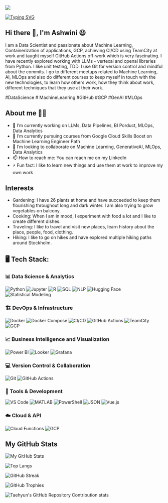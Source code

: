 ![](https://komarev.com/ghpvc/?username=ashwininepa&color=blue)

[![Typing SVG](https://readme-typing-svg.demolab.com?font=Fira+Code&pause=1000&width=435&lines=Data+to+Deployment)](https://git.io/typing-svg)

## Hi there 👋, I'm Ashwini 😃

I am a Data Scientist and passionate about Machine Learning, Containerization of applications, GCP, achieving CI/CD using TeamCity at work and taught myself GitHub Actions off-work which is very fascinating. I have recently explored working with LLMs - vertexai and openai libraries from Python. I like unit testing, TDD. I use Git for version control and mindful about the commits. I go to different meetups related to Machine Learning, AI, MLOps and also do different courses to keep myself in touch with the new technologies, to learn how others work, how they think about work, different techniques that they use at their work.

#DataScience # MachineLeanring #GitHub #GCP #GenAI #MLOps

## About me 👩‍💻
- 🔭 I’m currently working on LLMs, Data Pipelines, BI Porduct, MLOps, Data Analytics
- 🌱 I’m currently pursuing courses from Google Cloud Skills Boost on Machine Learning Engineer Path
- 👯 I’m looking to collaborate on Machine Learning, GenerativeAI, MLOps, Data Analytics
- 📫 How to reach me: You can reach me on my LinkedIn
- ⚡ Fun fact: I like to learn new things and use them at work to improve my own work

## Interests
- Gardening: I have 26 plants at home and have succeeded to keep them flourishing throughout long and dark winter. I am also trying to grow vegetables on balcony.
- Cooking: When I am in mood, I experiment with food a lot and I like to create different dishes.
- Traveling: I like to travel and visit new places, learn history about the place, people, food, clothing.
- Hiking: I like to go on hikes and have explored multiple hiking paths around Stockholm.

## 🖥️ Tech Stack:
### 📊 Data Science & Analytics 
![Python](https://img.shields.io/badge/Python-3776AB?style=flat&logo=python&logoColor=white)
![Jupyter](https://img.shields.io/badge/Jupyter-F37626?style=flat&logo=jupyter&logoColor=white)
![R](https://img.shields.io/badge/R-276DC3?style=flat&logo=r&logoColor=white)
![SQL](https://img.shields.io/badge/SQL-4479A1?style=flat&logo=postgresql&logoColor=white)
![NLP](https://img.shields.io/badge/NLP-8E44AD?style=flat&logo=openai&logoColor=white)
![Hugging Face](https://img.shields.io/badge/HuggingFace-FFD21F?style=flat&logo=huggingface&logoColor=black)
![Statistical Modeling](https://img.shields.io/badge/Statistical%20Modeling-34495E?style=flat&logo=scikitlearn&logoColor=white)

### 🏗️ DevOps & Infrastructure 
![Docker](https://img.shields.io/badge/Docker-2496ED?style=flat&logo=docker&logoColor=white)
![Docker Compose](https://img.shields.io/badge/Docker--Compose-2496ED?style=flat&logo=docker&logoColor=white)
![CI/CD](https://img.shields.io/badge/CI%2FCD-0A0A0A?style=flat&logo=githubactions&logoColor=white)
![GitHub Actions](https://img.shields.io/badge/GitHub%20Actions-2088FF?style=flat&logo=githubactions&logoColor=white)
![TeamCity](https://img.shields.io/badge/TeamCity-000000?style=flat&logo=teamcity&logoColor=white)
![GCP](https://img.shields.io/badge/GCP-4285F4?style=flat&logo=googlecloud&logoColor=white)

### 📈 Business Intelligence and Visualization 
![Power BI](https://img.shields.io/badge/Power%20BI-F2C811?style=flat&logo=powerbi&logoColor=black)
![Looker](https://img.shields.io/badge/Looker-4285F4?style=flat&logo=looker&logoColor=white)
![Grafana](https://img.shields.io/badge/Grafana-F46800?style=flat&logo=grafana&logoColor=white)

### 💻 Version Control & Collaboration
![Git](https://img.shields.io/badge/Git-F05032?style=flat&logo=git&logoColor=white)
![GitHub Actions](https://img.shields.io/badge/GitHub%20Actions-2088FF?style=flat&logo=githubactions&logoColor=white)

### 🧰 Tools & Development 
![VS Code](https://img.shields.io/badge/VS%20Code-007ACC?style=flat&logo=visualstudiocode&logoColor=white)
![MATLAB](https://img.shields.io/badge/MATLAB-0076A8?style=flat&logo=Mathworks&logoColor=white)
![PowerShell](https://img.shields.io/badge/PowerShell-5391FE?style=flat&logo=powershell&logoColor=white)
![JSON](https://img.shields.io/badge/JSON-000000?style=flat&logo=json&logoColor=white)
![Vue.js](https://img.shields.io/badge/Vue.js-4FC08D?style=flat&logo=vue.js&logoColor=white)

### ☁️ Cloud & API 
![Cloud Functions](https://img.shields.io/badge/Cloud%20Functions-4285F4?style=flat&logo=googlecloud&logoColor=white)
![GCP](https://img.shields.io/badge/GCP-4285F4?style=flat&logo=googlecloud&logoColor=white)

## My GitHub Stats
![My GitHub Stats](https://github-readme-stats.vercel.app/api?username=ashwininepa&show_icons=true&theme=default&count_private=true)

![Top Langs](https://github-readme-stats.vercel.app/api/top-langs/?username=ashwininepa&layout=compact)

![GitHub Streak](https://streak-stats.demolab.com/?user=ashwininepa)

![GitHub Trophies](https://github-profile-trophy.vercel.app/?username=ashwininepa&theme=flat)

![Taehyun's GitHub Repository Contribution stats](https://github-contributor-stats.vercel.app/api?username=ashwininepa)






